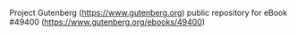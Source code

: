 Project Gutenberg (https://www.gutenberg.org) public repository for eBook #49400 (https://www.gutenberg.org/ebooks/49400)
